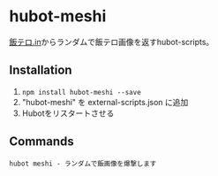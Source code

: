 # hubot-meshi

[飯テロ.in](https://mstr.in/)からランダムで飯テロ画像を返すhubot-scripts。

## Installation

1. `npm install hubot-meshi --save`
2. "hubot-meshi" を external-scripts.json に追加
3. Hubotをリスタートさせる

## Commands

```
hubot meshi - ランダムで飯画像を爆撃します
```
